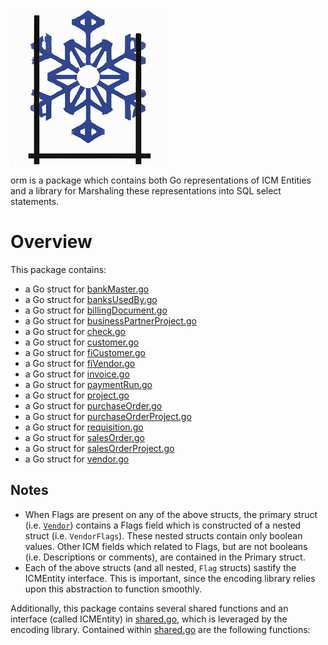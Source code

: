 ![orm logo](../assets/orm_logo.png)

orm is a package which contains both Go representations of ICM Entities and a library for Marshaling these 
representations into SQL select statements.

# Overview
This package contains:
- a Go struct for [bankMaster.go](bankMaster.go)
- a Go struct for [banksUsedBy.go](banksUsedBy.go)
- a Go struct for [billingDocument.go](billingDocument.go)
- a Go struct for [businessPartnerProject.go](businessPartnerProject.go)
- a Go struct for [check.go](check.go)
- a Go struct for [customer.go](customer.go)
- a Go struct for [fiCustomer.go](fiCustomer.go)
- a Go struct for [fiVendor.go](fiVendor.go)
- a Go struct for [invoice.go](invoice.go)
- a Go struct for [paymentRun.go](paymentRun.go)
- a Go struct for [project.go](project.go)
- a Go struct for [purchaseOrder.go](purchaseOrder.go)
- a Go struct for [purchaseOrderProject.go](purchaseOrderProject.go)
- a Go struct for [requisition.go](requisition.go)
- a Go struct for [salesOrder.go](salesOrder.go)
- a Go struct for [salesOrderProject.go](salesOrderProject.go)
- a Go struct for [vendor.go](vendor.go)

## Notes
- When Flags are present on any of the above structs, the primary struct (i.e. [`Vendor`](vendor.go)) contains a Flags 
 field which is constructed of a nested struct (i.e. `VendorFlags`). These nested structs contain only boolean values. 
 Other ICM fields which related to Flags, but are not booleans (i.e. Descriptions or comments), are contained in the 
 Primary struct.
- Each of the above structs (and all nested, `Flag` structs) sastify the ICMEntity interface. This is important, since 
the encoding library relies upon this abstraction to function smoothly.

Additionally, this package contains several shared functions and an interface (called ICMEntity) in [shared.go](shared.go), which is leveraged by the encoding library.
Contained within [shared.go](shared.go) are the following functions: